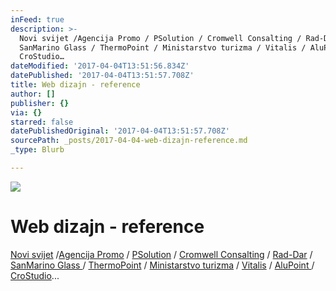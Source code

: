 ```yaml
---
inFeed: true
description: >-
  Novi svijet /Agencija Promo / PSolution / Cromwell Consalting / Rad-Dar /
  SanMarino Glass / ThermoPoint / Ministarstvo turizma / Vitalis / AluPoint /
  CroStudio…
dateModified: '2017-04-04T13:51:56.834Z'
datePublished: '2017-04-04T13:51:57.708Z'
title: Web dizajn - reference
author: []
publisher: {}
via: {}
starred: false
datePublishedOriginal: '2017-04-04T13:51:57.708Z'
sourcePath: _posts/2017-04-04-web-dizajn-reference.md
_type: Blurb

---
```

![](https://the-grid-user-content.s3-us-west-2.amazonaws.com/73b20ea8-baf5-43db-8165-ac38edf2961b.jpg)

# Web dizajn - reference

[Novi svijet][0] /[Agencija Promo][1] / [PSolution][2] / [Cromwell Consalting][3] / [Rad-Dar][4] / [SanMarino Glass ][5]/ [ThermoPoint][6] / [Ministarstvo turizma][7] / [Vitalis][8] / [AluPoint ][9]/ [CroStudio][10]...

[0]: http://novisvijet.com/
[1]: http://agencijapromo.ba/
[2]: http://www.fcpropertysolutions.com/
[3]: http://cromwellconsultingllp.com/
[4]: http://rad-dar.ba/
[5]: http://sanmarino-glass.com/
[6]: http://thermopoint.ie/
[7]: http://mtto-hnz-k.ba/
[8]: http://vitalis.ba/
[9]: http://alupoint.no/
[10]: http://croatiastudio.ba/